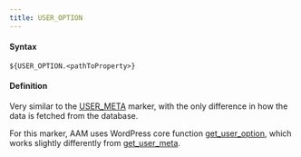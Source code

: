 ```yaml
---
title: USER_OPTION
---
```


#### Syntax

`${USER_OPTION.<pathToProperty>}`

#### Definition

Very similar to the [USER_META](/advanced/access-policy/marker/usermeta) marker, with the only difference in how the data is fetched from the database.

For this marker, AAM uses WordPress core function [get_user_option](https://developer.wordpress.org/reference/functions/get_user_option/), which works slightly differently from [get_user_meta](https://developer.wordpress.org/reference/functions/get_user_meta/).